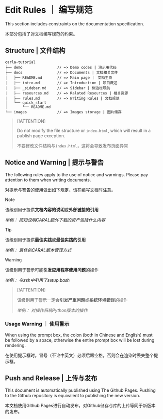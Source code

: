 # Edit Rules ｜ 编写规范
This section includes constraints on the documentation specification.

本部分包括了对文档编写规范的约束。

## Structure | 文件结构

```
carla-tutorial
├── demo                // => Demo codes | 演示用代码
├── docs                // => Documents | 文档相关文件
│   ├── README.md       // => Main page ｜ 文档主页
|   ├── intro.md        // => Introduction | 项目概述
|   ├── _sidebar.md     // => Sidebar | 侧边栏导航
|   ├── resources.md    // => Ralated Resources | 相关资源
|   ├── rules.md        // => Writing Rules | 文档规范
│   └── quick_start    
│       └── README.md  
└── images              // => Images storage | 图片储存
```

> [!ATTENTION]
>
> Do not modify the file structure or `index.html`, which will result in a publish page exception.
>
>不要修改文件结构与`index.html`，这将会导致发布页面异常

## Notice and Warning | 提示与警告
The following rules apply to the use of notice and warnings. Please pay attention to them when writing documents.

对提示与警告的使用做出如下规定，请在编写文档时注意。

> [!NOTE]
> 
> 该级别用于提供**文档内容的说明**或**外部链接的引用**
> 
> *举例： 简短说明CARAL额外下载的资产包括什么内容*

> [!TIP]
> 
> 该级别用于提供**最佳实践**或**最佳实践的引用**
>
> *举例： 最佳的CARAL版本管理方式*

> [!WARNING]
> 
> 该级别用于警示可能**引发应用程序使用问题**的操作
> 
> *举例： 在zsh中引用了setup.bash*

> [!ATTENTION]
> 
> 该级别用于警示一定会**引发严重问题**或**系统环境错误**的操作
> 
> *举例： 对操作系统Python版本的操作*

### Usage Warning ｜ 使用警示
When using the prompt box, the colon (both in Chinese and English) must be followed by a space, otherwise the entire prompt box will be lost during rendering.

在使用提示框时，冒号（不论中英文）必须后跟空格，否则会在渲染时丢失整个提示框。

## Push and Release | 上传与发布
This document is automatically published using The Github Pages. Pushing to the Github repository is equivalent to publishing the new version.

本文档使用Github Pages进行自动发布，对Github储存仓库的上传等同于新版本的发布。